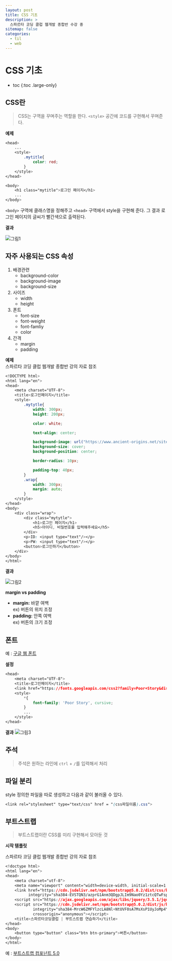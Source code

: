 ```yaml
---
layout: post
title: CSS 기초
description: >
  스파르타 코딩 클럽 웹개발 종합반 수강 중
sitemap: false
categories:
  - til
  - web
---
```


# CSS 기초

* toc
{:toc .large-only}

## CSS란

> CSS는 구역을 꾸며주는 역할을 한다. `<style>` 공간에 코드를 구현해서 꾸며준다.

__예제__
```css
<head>
    ...
    <style>
        .mytitle{
            color: red;
        }
    </style>
</head>

<body>
    <h1 class="mytitle">로그인 페이지</h1>
    ...
</body>
```
`<body>` 구역에 클래스명을 정해주고 `<head>` 구역에서 style을 구현해 준다. 그 결과 로그인 페이지의 글씨가 빨간색으로 출력된다.

__결과__

![그림1](/assets/img/web/style_red.png)

## 자주 사용되는 CSS 속성

1. 배경관련
    - background-color
    - background-image
    - background-size
2. 사이즈
    - width
    - height
3. 폰트
    - font-size
    - font-weight
    - font-famliy
    - color
4. 간격
    - margin
    - padding

__예제__  
스파르타 코딩 클럽 웹개발 종합반 강의 자료 참조
```css
<!DOCTYPE html>
<html lang="en">
<head>
    <meta charset="UTF-8">
    <title>로그인페이지</title>
    <style>
        .mytytle{
            width: 300px;
            height: 200px;

            color: white;

            text-align: center;

            background-image: url("https://www.ancient-origins.net/sites/default/files/field/image/Agesilaus-II-cover.jpg");
            background-size: cover;
            background-position: center;

            border-radius: 10px;

            padding-top: 40px;
        }
        .wrap{
            width: 300px;
            margin: auto;
        }
    </style>
</head>
<body>
    <div class="wrap">
        <div class="mytytle">
            <h1>로그인 페이지</h1>
            <h5>아이디, 비밀번호를 입력해주세요</h5>
        </div>
        <p>ID: <input type="text"/></p>
        <p>PW: <input type="text"/></p>
        <button>로그인하기</button>
    </div>
</body>
</html>
```

__결과__

![그림2](/assets/img/web/css_ex.png)

__margin vs padding__

- __margin:__ 바깥 여백  
ex) 버튼의 위치 조정
- __padding:__ 안쪽 여백  
ex) 버튼의 크기 조정

## 폰트

예 : [구글 웹 폰트](https://fonts.google.com/?subset=korean)

__설정__

```css
<head>
    <meta charset="UTF-8">
    <title>로그인페이지</title>
    <link href="https://fonts.googleapis.com/css2?family=Poor+Story&display=swap" rel="stylesheet">
    <style>
        *{
            font-family: 'Poor Story', cursive;
        }
        ...
    </style>
</head>
```

__결과__
![그림3](/assets/img/web/font_ex.png)

## 주석

> 주석은 원하는 라인에 `ctrl` + `/`를 입력해서 처리

## 파일 분리

style 정의한 파일을 따로 생성하고 다음과 같이 불러올 수 있다.

```css
<link rel="stylesheet" type="text/css" href = "(css파일이름).css">
```

## 부트스트랩

> 부트스트랩이란 CSS를 미리 구현해서 모아둔 것

__시작 템플릿__

스파르타 코딩 클럽 웹개발 종합반 강의 자료 참조

```css
<!doctype html>
<html lang="en">
<head>
    <meta charset="utf-8">
    <meta name="viewport" content="width=device-width, initial-scale=1, shrink-to-fit=no">
    <link href="https://cdn.jsdelivr.net/npm/bootstrap@5.0.2/dist/css/bootstrap.min.css" rel="stylesheet"
          integrity="sha384-EVSTQN3/azprG1Anm3QDgpJLIm9Nao0Yz1ztcQTwFspd3yD65VohhpuuCOmLASjC" crossorigin="anonymous">
    <script src="https://ajax.googleapis.com/ajax/libs/jquery/3.5.1/jquery.min.js"></script>
    <script src="https://cdn.jsdelivr.net/npm/bootstrap@5.0.2/dist/js/bootstrap.bundle.min.js"
            integrity="sha384-MrcW6ZMFYlzcLA8Nl+NtUVF0sA7MsXsP1UyJoMp4YLEuNSfAP+JcXn/tWtIaxVXM"
            crossorigin="anonymous"></script>
    <title>스파르타코딩클럽 | 부트스트랩 연습하기</title>
</head>
<body>
    <button type="button" class="btn btn-primary">버튼</button>
</body>
</html>
```

예 : [부트스트랩 컴포넌트 5.0](https://getbootstrap.com/docs/5.0/components/buttons/)
